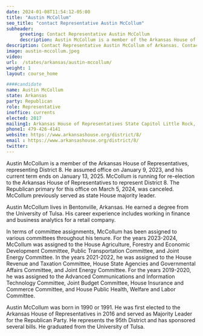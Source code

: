 ```yaml
---
date: 2024-01-08T11:54:12-05:00
title: "Austin McCollum"
seo_title: "contact Representative Austin McCollum"
subheader:
     greeting: Contact Representative Austin McCollum
     description: Austin McCollum is a member of the Arkansas House of Representatives, representing District 8. He assumed office on January 9, 2023, and his current term ends on January 13, 2025. McCollum is running for re-election to the Arkansas House of Representatives to represent District 8.
description: Contact Representative Austin McCollum of Arkansas. Contact information for Austin McCollum includes email address, phone number, and mailing address.
image: austin-mccollum.jpeg
video:
url:  /states/arkansas/austin-mccollum/
weight: 1
layout: course_home

####candidate
name: Austin McCollum
state: Arkansas
party: Republican
role: Representative
inoffice: currents
elected: 2017
mailing1: Arkansas House of Representatives State Capitol Little Rock, AR 72201
phone1: 479-426-4141
website: https://www.arkansashouse.org/district/8/
email : https://www.arkansashouse.org/district/8/
twitter:
---
```


Austin McCollum is a member of the Arkansas House of Representatives, representing District 8. He assumed office on January 9, 2023, and his current term ends on January 13, 2025. McCollum is running for re-election to the Arkansas House of Representatives to represent District 8. The Republican primary for this office on March 5, 2024, was canceled. McCollum previously served as state House majority leader.

Austin McCollum lives in Bentonville, Arkansas. He earned a degree from the University of Tulsa. His career experience includes working in finance and business analytics for a retail company.

In terms of committee assignments, McCollum has been assigned to various committees throughout his tenure. For the years 2023-2024, McCollum was assigned to the House Agriculture, Forestry and Economic Development Committee, Public Transportation Committee, and Joint Energy Committee. In the years 2021-2022, he was assigned to the House Revenue and Taxation Committee, House State Agencies and Governmental Affairs Committee, and Joint Energy Committee. For the years 2019-2020, he was assigned to the Advanced Communications and Information Technology Committee, Joint Budget Committee, House Insurance and Commerce Committee, and House Public Health, Welfare and Labor Committee.

Austin McCollum was born in 1990 or 1991. He was first elected to the Arkansas House of Representatives in 2016 and served as Majority Leader for the Republican Party. He represents the 95th District and has sponsored several bills. He graduated from the University of Tulsa.
